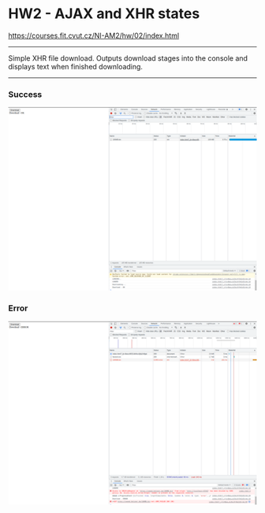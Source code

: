 # HW2 - AJAX and XHR states

https://courses.fit.cvut.cz/NI-AM2/hw/02/index.html

___

Simple XHR file download.
Outputs download stages into the console and displays text when finished downloading.

___

### Success

![results/success.png](./results/success.png)

### Error

![results/error.png](./results/error.png)